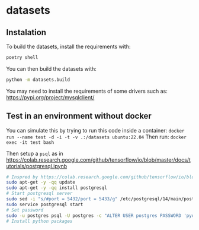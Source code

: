 # datasets

## Instalation

To build the datasets, install the requirements with:
```bash
poetry shell
```

You can then build the datasets with:
```bash
python -m datasets.build
```

You may need to install the requirements of some drivers such as: https://pypi.org/project/mysqlclient/

## Test in an environment without docker

You can simulate this by trying to run this code inside a container:
`docker run --name test -d -i -t -v .:/datasets ubuntu:22.04`
Then run:
`docker exec -it test bash`

Then setup a `psql` as in https://colab.research.google.com/github/tensorflow/io/blob/master/docs/tutorials/postgresql.ipynb

```bash
# Inspred by https://colab.research.google.com/github/tensorflow/io/blob/master/docs/tutorials/postgresql.ipynb#scrollTo=YUj0878jPyz7
sudo apt-get -y -qq update
sudo apt-get -y -qq install postgresql
# Start postgresql server
sudo sed -i "s/#port = 5432/port = 5433/g" /etc/postgresql/14/main/postgresql.conf
sudo service postgresql start
# Set password
sudo -u postgres psql -U postgres -c "ALTER USER postgres PASSWORD 'pyqrlew-db'"
# Install python packages

```
